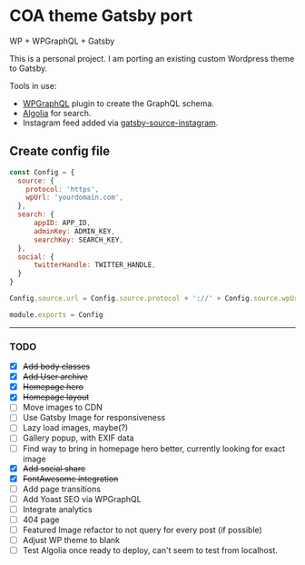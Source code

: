 # COA theme Gatsby port
WP + WPGraphQL + Gatsby

This is a personal project. I am porting an existing custom Wordpress theme to Gatsby.

Tools in use:
- [WPGraphQL](https://wpgraphql.com) plugin to create the GraphQL schema.
- [Algolia](https://www.algolia.com/) for search.
- Instagram feed added via [gatsby-source-instagram](https://www.gatsbyjs.org/packages/gatsby-source-instagram/).

## Create config file
```javascript
const Config = {
  source: {
    protocol: 'https',
    wpUrl: 'yourdomain.com',
  },
  search: {
      appID: APP_ID,
      adminKey: ADMIN_KEY,
      searchKey: SEARCH_KEY,
  },
  social: {
      twitterHandle: TWITTER_HANDLE,
  }
}

Config.source.url = Config.source.protocol + '://' + Config.source.wpUrl;

module.exports = Config
```

---
### TODO
- [x] ~~Add body classes~~
- [x] ~~Add User archive~~
- [x] ~~Homepage hero~~
- [x] ~~Homepage layout~~
- [ ] Move images to CDN
- [ ] Use Gatsby Image for responsiveness
- [ ] Lazy load images, maybe(?)
- [ ] Gallery popup, with EXIF data
- [ ] Find way to bring in homepage hero better, currently looking for exact image
- [x] ~~Add social share~~
- [x] ~~FontAwesome integration~~
- [ ] Add page transitions
- [ ] Add Yoast SEO via WPGraphQL
- [ ] Integrate analytics
- [ ] 404 page
- [ ] Featured Image refactor to not query for every post (if possible)
- [ ] Adjust WP theme to blank
- [ ] Test Algolia once ready to deploy, can't seem to test from localhost.
